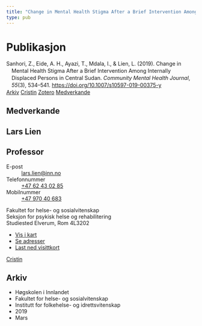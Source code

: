 ```yaml
---
title: "Change in Mental Health Stigma After a Brief Intervention Among Internally Displaced Persons in Central Sudan"
type: pub
---
```

<h1>Publikasjon</h1>
<article id="csl-bib-container-FKESG7N6" class="csl-bib-container">
  <div class="csl-bib-body" style="line-height: 1.35; padding-left: 1em; text-indent:-1em;">
  <div class="csl-entry">Sanhori, Z., Eide, A. H., Ayazi, T., Mdala, I., &amp; Lien, L. (2019). Change in Mental Health Stigma After a Brief Intervention Among Internally Displaced Persons in Central Sudan. <i>Community Mental Health Journal</i>, <i>55</i>(3), 534&#x2013;541. <a href="https://doi.org/10.1007/s10597-019-00375-y">https://doi.org/10.1007/s10597-019-00375-y</a></div>
</div>
  <div class="csl-bib-buttons">
    <a href="#taxonomy-article-FKESG7N6" class="csl-bib-button">Arkiv</a>
    <a href="https://app.cristin.no/results/show.jsf?id=1685788" alt="Cristin URL" class="csl-bib-button">Cristin</a>
    <a href="http://zotero.org/groups/5022929/items/FKESG7N6" alt="Zotero URL" class="csl-bib-button">Zotero</a>
    <a href="#contributors-article-FKESG7N6" class="csl-bib-button">Medverkande</a>
  </div>
  <div id="csl-bib-meta-container-FKESG7N6"></div>
</article>
<div id="csl-bib-meta-FKESG7N6" class="csl-bib-meta">
  <article id="contributors-article-FKESG7N6" class="contributors-article">
    <h1>Medverkande</h1>
    <div class="personas">
<div class="vrtx-hinn-person-card">
<div class="photo">
<i class="lar la-user-circle missing-person"></i>
</div>
<div class="info">
<hgroup><h1>Lars Lien</h1>
<h2>Professor</h2>
</hgroup><dl>
<dt>E-post</dt>
<dd>
<a href="mailto:lars.lien@inn.no">lars.lien@inn.no</a>
</dd>
<dt>Telefonnummer</dt>
<dd><a href="tel:+4762430285">
+47 62 43 02 85
</a></dd>
<dt>Mobilnummer</dt>
<dd><a href="tel:+4797040683">
+47 970 40 683
</a></dd>
</dl>
<p>
Fakultet for helse- og sosialvitenskap<br>
Seksjon for psykisk helse og rehabilitering<br>
Studiested Elverum,
Rom 4L3202
</p>
<ul class="vrtx-hinn-links">
<li><a href="https://www.google.com/maps?q=60.88177,11.53669">Vis i kart</a></li>
<li><a href="https://www.inn.no/finn-en-ansatt/lars-lien.html#vrtx-hinn-addresses">Se adresser</a></li>
<li><a href="https://www.inn.no/finn-en-ansatt/lars-lien.html?vrtx=vcf">Last ned visittkort</a></li>
</ul>
</div>
</div>
<a href="https://app.cristin.no/persons/show.jsf?id=14287" alt="Cristin URL" class="personas-cristin">Cristin</a>
</div>
  </article>
  <article id="taxonomy-article-FKESG7N6" class="taxonomy-article">
    <h1>Arkiv</h1>
    <ul>
      <li>Høgskolen i Innlandet</li>
      <li>Fakultet for helse- og sosialvitenskap</li>
      <li>Institutt for folkehelse- og idrettsvitenskap</li>
      <li>2019</li>
      <li>Mars</li>
    </ul>
  </article>
</div>
